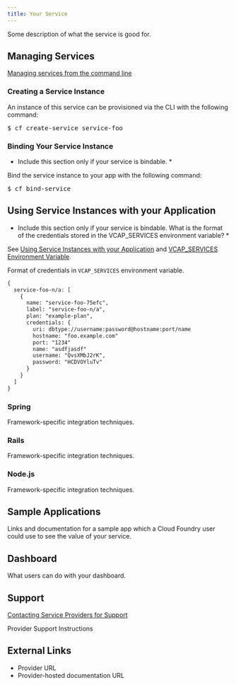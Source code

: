 ```yaml
---
title: Your Service
---
```


Some description of what the service is good for.

## <a id='managing'></a>Managing Services ##

[Managing services from the command line](../../../using/services/managing-services.html)

### Creating a Service Instance ##

An instance of this service can be provisioned via the CLI with the following command:

<pre class="terminal">
$ cf create-service service-foo
</pre>
    
### Binding Your Service Instance ##

* Include this section only if your service is bindable. *

Bind the service instance to your app with the following command:
    
<pre class="terminal">
$ cf bind-service 
</pre>

## <a id='using'></a>Using Service Instances with your Application ##

* Include this section only if your service is bindable. What is the format of the credentials stored in the VCAP_SERVICES environment variable? *

See [Using Service Instances with your Application](../../../devguide/services/adding-a-service.html#using) and [VCAP_SERVICES Environment Variable](../../../using/deploying-apps/environment-variable.html).

Format of credentials in `VCAP_SERVICES` environment variable.

~~~xml
{
  service-foo-n/a: [
    {
      name: "service-foo-75efc",
      label: "service-foo-n/a",
      plan: "example-plan",
      credentials: {
        uri: dbtype://username:password@hostname:port/name
        hostname: "foo.example.com"
        port: "1234"
        name: "asdfjasdf"
        username: "QvsXMbJ2rK",
        password: "HCDVOYluTv"
      }
    }
  ]
}
~~~

### Spring
Framework-specific integration techniques. 

### Rails
Framework-specific integration techniques. 

### Node.js
Framework-specific integration techniques. 

## <a id='sample-app'></a>Sample Applications ##

Links and documentation for a sample app which a Cloud Foundry user could use to see the value of your service.

## <a id='dashboard'></a>Dashboard ##

What users can do with your dashboard.

## <a id='support'></a>Support ##

[Contacting Service Providers for Support](../contacting-service-providers-for-support.html)

Provider Support Instructions

## <a id='external-links'></a>External Links ##

* Provider URL
* Provider-hosted documentation URL

